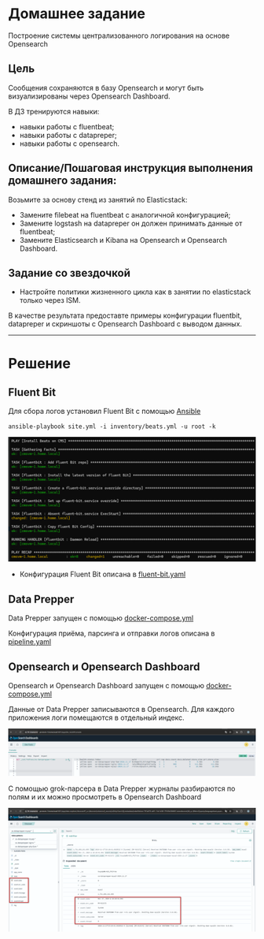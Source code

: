 # Домашнее задание

Построение системы централизованного логирования на основе Opensearch

## Цель

Cообщения сохраняются в базу Opensearch и могут быть визуализированы через Opensearch Dashboard.

В ДЗ тренируются навыки:

- навыки работы с fluentbeat;
- навыки работы с datapreper;
- навыки работы с opensearch.

## Описание/Пошаговая инструкция выполнения домашнего задания:

Возьмите за основу стенд из занятий по Elasticstack:

- Замените filebeat на fluentbeat с аналогичной конфигурацией;
- Замените logstash на datapreper он должен принимать данные от fluentbeat;
- Замените Elasticsearch и Kibana на Opensearch и Opensearch Dashboard.

## Задание со звездочкой

- Настройте политики жизненного цикла как в занятии по elasticstack только через ISM.

В качестве результата предоставте примеры конфигурации fluentbit, datapreper и скриншоты с 
Opensearch Dashboard с выводом данных.

---

# Решение

## Fluent Bit

Для сбора логов установил Fluent Bit с помощью [Ansible](ansible/site.yml)

```shell
ansible-playbook site.yml -i inventory/beats.yml -u root -k
```

![img.png](img/img.png)

- Конфигурация Fluent Bit описана в [fluent-bit.yaml](ansible/roles/fluentbit/files/etc/fluent-bit/fluent-bit.yaml)

## Data Prepper

Data Prepper запущен с помощью [docker-compose.yml](docker/docker-compose.yml)

Конфигурация приёма, парсинга и отправки логов описана в [pipeline.yaml](docker/dataprepper/pipeline.yaml)

## Opensearch и Opensearch Dashboard

Opensearch и Opensearch Dashboard запущен с помощью [docker-compose.yml](docker/docker-compose.yml)

Данные от Data Prepper записываются в Opensearch. Для каждого приложения логи помещаются в отдельный индекс.

![img_1.png](img/img_1.png)

С помощью grok-парсера в Data Prepper журналы разбираются по полям и их можно просмотреть в Opensearch Dashboard

![img_2.png](img/img_2.png)